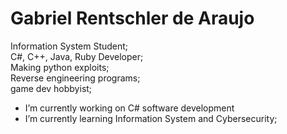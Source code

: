 <h1>Gabriel Rentschler de Araujo</h1>

Information System Student; <br>
C#, C++, Java, Ruby Developer; <br>
Making python exploits; <br>
Reverse engineering programs; <br>
game dev hobbyist; <br>

<script src="https://tryhackme.com/badge/75780"></script>

- I’m currently working on C# software development
- I’m currently learning Information System and Cybersecurity;
